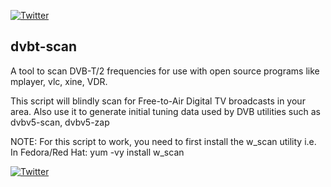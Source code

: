 [![Twitter](https://img.shields.io/twitter/url/https/twitter.com/fold_left.svg?style=social&label=Follow%20%40jzikusooka)](https://twitter.com/jzikusooka)

dvbt-scan
---------
A tool to scan DVB-T/2 frequencies for use with 
open source programs like mplayer, vlc, xine, VDR. 

This script will blindly scan for Free-to-Air Digital TV 
broadcasts in your area. Also use it to generate initial 
tuning data used by DVB utilities such as dvbv5-scan, 
dvbv5-zap

NOTE: For this script to work, you need to first install 
the w_scan utility i.e. In Fedora/Red Hat:  yum -vy install w_scan

[![Twitter](https://img.shields.io/twitter/url/https/twitter.com/fold_left.svg?style=social&label=Follow%20%40jzikusooka)](https://twitter.com/jzikusooka)
